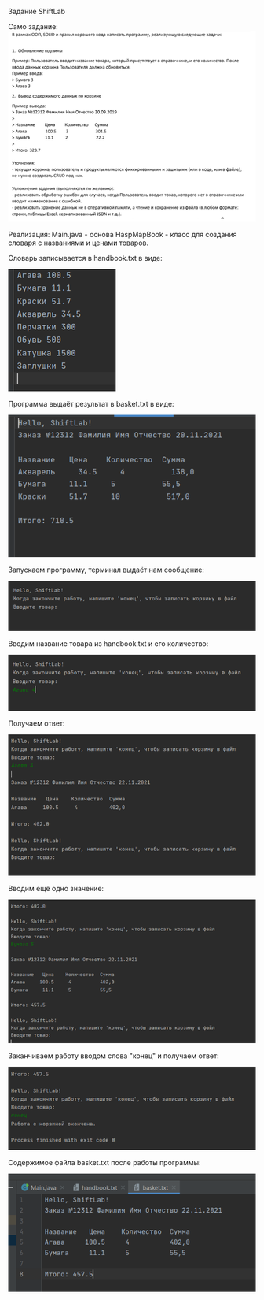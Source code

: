 Задание ShiftLab

Само задание: 
![Иллюстрация к проекту](https://github.com/AlzurTrue/JavaTestWorks/blob/main/Shiftlab/img/ShiftLabTask.png)


Реализация:
Main.java - основа
HaspMapBook - класс для создания словаря с названиями и ценами товаров.

Словарь записывается в handbook.txt в виде:


![Иллюстрация к проекту](https://github.com/AlzurTrue/JavaTestWorks/blob/main/Shiftlab/img/handbook.png)

Программа выдаёт результат в basket.txt в виде:


![Иллюстрация к проекту](https://github.com/AlzurTrue/JavaTestWorks/blob/main/Shiftlab/img/basket.png)

Запускаем программу, терминал выдаёт нам сообщение:


![Иллюстрация к проекту](https://github.com/AlzurTrue/JavaTestWorks/blob/main/Shiftlab/img/Shift01.png)

Вводим название товара из handbook.txt и его количество:


![Иллюстрация к проекту](https://github.com/AlzurTrue/JavaTestWorks/blob/main/Shiftlab/img/Shift02.png)

Получаем ответ:


![Иллюстрация к проекту](https://github.com/AlzurTrue/JavaTestWorks/blob/main/Shiftlab/img/Shift07.png)

Вводим ещё одно значение:


![Иллюстрация к проекту](https://github.com/AlzurTrue/JavaTestWorks/blob/main/Shiftlab/img/Shift04.png)

Заканчиваем работу вводом слова "конец" и получаем ответ:


![Иллюстрация к проекту](https://github.com/AlzurTrue/JavaTestWorks/blob/main/Shiftlab/img/Shift05.png)

Содержимое файла basket.txt после работы программы:


![Иллюстрация к проекту](https://github.com/AlzurTrue/JavaTestWorks/blob/main/Shiftlab/img/Shift06.png)

